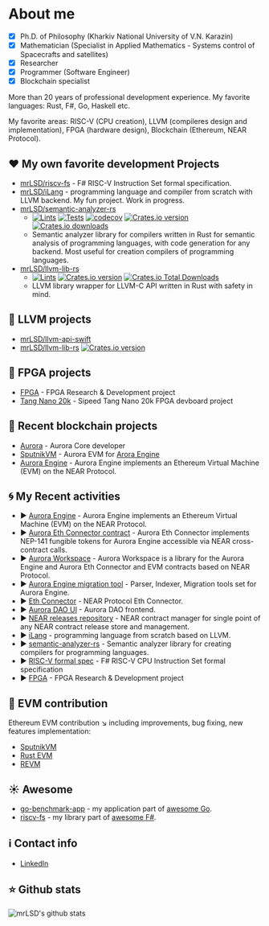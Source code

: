 # About me
- [x] Ph.D. of Philosophy (Kharkiv National University of V.N. Karazin)
- [x] Mathematician (Specialist in Applied Mathematics - Systems control of Spacecrafts and satellites)
- [x] Researcher
- [x] Programmer (Software Engineer)
- [x] Blockchain specialist

More than 20 years of professional development experience.
My favorite languages: Rust, F#, Go, Haskell etc. 

My favorite areas: RISC-V (CPU creation), LLVM (compileres design and implementation), FPGA (hardware design), Blockchain (Ethereum, NEAR Protocol).

## :hearts: My own favorite development Projects
* [mrLSD/riscv-fs](https://github.com/mrLSD/riscv-fs) - F# RISC-V Instruction Set formal specification.
* [mrLSD/iLang](https://github.com/mrLSD/iLang) - programming language and compiler from scratch with LLVM backend.
  My fun project. Work in progress.
* [mrLSD/semantic-analyzer-rs](https://github.com/mrLSD/semantic-analyzer-rs.git) 
  - [![Lints](https://github.com/mrLSD/z-rose/actions/workflows/lints.yml/badge.svg)](https://github.com/mrLSD/z-rose/actions/workflows/lints.yml)
  [![Tests](https://github.com/mrLSD/z-rose/actions/workflows/tests.yml/badge.svg)](https://github.com/mrLSD/z-rose/actions/workflows/tests.yml)
  [![codecov](https://codecov.io/gh/mrLSD/semantic-analyzer-rs/graph/badge.svg?token=ZQ8FCYSSZX)](https://codecov.io/gh/mrLSD/semantic-analyzer-rs)
  [![Crates.io version](https://img.shields.io/crates/v/semantic-analyzer.svg?style=flat-square)](https://crates.io/crates/semantic-analyzer)
  [![Crates.io downloads](https://img.shields.io/crates/d/semantic-analyzer.svg?style=flat-square)](https://crates.io/crates/semantic-analyzer)
  - Semantic analyzer library for 
  compilers written in Rust for semantic analysis of programming languages, with code generation for any backend.
  Most useful for creation compilers of programming languages.
* [mrLSD/llvm-lib-rs](https://github.com/mrLSD/llvm-lib-rs.git) 
  - [![Lints](https://github.com/mrLSD/llvm-lib-rs/actions/workflows/lints.yml/badge.svg)](https://github.com/mrLSD/llvm-lib-rs/actions/workflows/lints.yml)
  [![Crates.io version](https://img.shields.io/crates/v/llvm-lib.svg?style=flat-square)](https://crates.io/crates/llvm-lib)
  [![Crates.io Total Downloads](https://img.shields.io/crates/d/llvm-lib?style=flat-square&label=crates.io%20downloads)](https://crates.io/crates/llvm-lib) 
  - LLVM library wrapper for LLVM-C API written in Rust with safety in mind.

## :floppy_disk: LLVM projects
* [mrLSD/llvm-api-swift](https://github.com/mrLSD/llvm-api-swift.git)
* [mrLSD/llvm-lib-rs](https://github.com/mrLSD/llvm-lib-rs.git)
  [![Crates.io version](https://img.shields.io/crates/v/llvm-lib.svg?style=flat-square)](https://crates.io/crates/llvm-lib)

## :floppy_disk: FPGA projects
* [FPGA](https://github.com/mrLSD/fpga) - FPGA Research & Development project
* [Tang Nano 20k](https://github.com/mrLSD/Sipeed-TangNano-20K) - Sipeed Tang Nano 20k FPGA devboard project 

## :bank: Recent blockchain projects
* [Aurora](https://github.com/aurora-is-near/) - Aurora Core developer
* [SputnikVM](https://github.com/aurora-is-near/sputnikvm) - Aurora EVM for [Arora Engine](https://github.com/aurora-is-near/aurora-engine)
* [Aurora Engine](https://github.com/aurora-is-near/aurora-engine) - Aurora Engine implements an Ethereum Virtual Machine (EVM) on the NEAR Protocol.

## :cyclone: My Recent activities
* :arrow_forward: [Aurora Engine](https://github.com/aurora-is-near/aurora-engine) -  Aurora Engine implements an Ethereum Virtual Machine (EVM) on the NEAR Protocol.
* :arrow_forward: [Aurora Eth Connector contract](https://github.com/aurora-is-near/aurora-eth-connector) - Aurora Eth Connector implements NEP-141 fungible tokens for Aurora Engine accessible via NEAR cross-contract calls.
* :arrow_forward: [Aurora Workspace](https://github.com/aurora-is-near/aurora-workspace) - Aurora Workspace is a library for the Aurora Engine and Aurora Eth Connector and EVM contracts based on NEAR Protocol.
* :arrow_forward: [Aurora Engine migration tool](https://github.com/aurora-is-near/aurora-engine-migration-tool) - Parser, Indexer, Migration tools set for Aurora Engine.
* :arrow_forward: [Eth Connector](https://github.com/aurora-is-near/eth-connector) - NEAR Protocol Eth Connector.
* :arrow_forward: [Aurora DAO UI](https://github.com/aurora-is-near/aurora-dao-ui) - Aurora DAO frontend.
* :arrow_forward: [NEAR releases repository](https://github.com/aurora-is-near/release-repository.git) - NEAR contract manager for single point of any NEAR contract release store and management.
* :arrow_forward: [iLang](https://github.com/mrLSD/iLang) - programming language from scratch based on LLVM.
* :arrow_forward: [semantic-analyzer-rs](https://github.com/mrLSD/semantic-analyzer-rs.git) - Semantic analyzer library for creating compilers for programming languages.
* :arrow_forward: [RISC-V formal spec](https://github.com/mrLSD/riscv-fs) -  F# RISC-V CPU Instruction Set formal specification
* :arrow_forward: [FPGA](https://github.com/mrLSD/fpga) - FPGA Research & Development project

## :star2: EVM contribution
Ethereum EVM contribution :arrow_lower_right: including improvements, bug fixing, new features implementation:
- [SputnikVM](https://github.com/aurora-is-near/sputnikvm)
- [Rust EVM](https://github.com/rust-ethereum/evm)
- [REVM](https://github.com/bluealloy/revm)

## :sunny: Awesome
- [go-benchmark-app](https://github.com/mrLSD/go-benchmark-app) - my application part of [awesome Go](https://github.com/mrLSD/go-benchmark-app).
- [riscv-fs](https://github.com/fsprojects/awesome-fsharp) - my library part of [awesome F#](https://github.com/fsprojects/awesome-fsharp).

## :information_source: Contact info
* [LinkedIn](https://www.linkedin.com/in/evgeny-ukhanov/)

## :star: Github stats
![mrLSD's github stats](https://github-readme-stats.vercel.app/api?username=mrlsd&count_private=true&include_all_commits=false&hide_title=false&show_icons=true&theme=ocean_dark)
